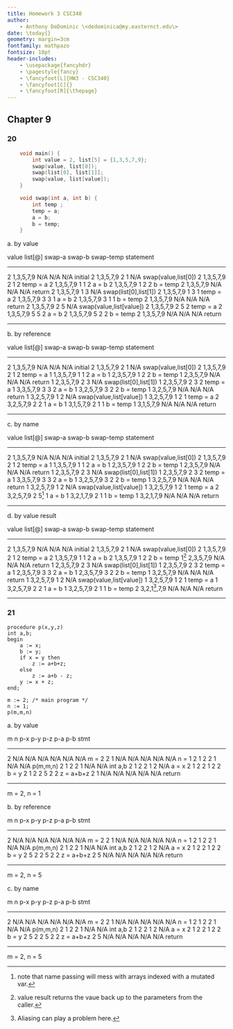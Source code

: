 ```yaml
---
title: Homework 3 CSC340
author:
    - Anthony DeDominic \<dedominica@my.easternct.edu\>
date: \today{}
geometry: margin=3cm
fontfamily: mathpazo
fontsize: 10pt
header-includes:
	- \usepackage{fancyhdr}
	- \pagestyle{fancy}
	- \fancyfoot[L]{HW3 - CSC340}
	- \fancyfoot[C]{}
	- \fancyfoot[R]{\thepage}
---
```


Chapter 9
---------

### 20

```c
	void main() { 
		int value = 2, list[5] = {1,3,5,7,9};
		swap(value, list[0]);
		swap(list[0], list[1]];
		swap(value, list[value]);
	}

	void swap(int a, int b) {
		int temp ;
		temp = a;
		a = b;
		b = temp;
	}
```

a. by value

value list[@]   swap-a swap-b swap-temp statement
----- --------- ------ ------ --------- -------------------
2     1,3,5,7,9 N/A    N/A    N/A       initial
2     1,3,5,7,9 2      1      N/A       swap(value,list[0])
2     1,3,5,7,9 2      1      2         temp = a
2     1,3,5,7,9 1      1      2         a = b
2     1,3,5,7,9 1      2      2         b = temp
2     1,3,5,7,9 N/A    N/A    N/A       return
2     1,3,5,7,9 1      3      N/A       swap(list[0],list[1])
2     1,3,5,7,9 1      3      1         temp = a
2     1,3,5,7,9 3      3      1         a = b
2     1,3,5,7,9 3      1      1         b = temp
2     1,3,5,7,9 N/A    N/A    N/A       return
2     1,3,5,7,9 2      5      N/A       swap(value,list[value])
2     1,3,5,7,9 2      5      2         temp = a
2     1,3,5,7,9 5      5      2         a = b
2     1,3,5,7,9 5      2      2         b = temp
2     1,3,5,7,9 N/A    N/A    N/A       return
----- --------- ------ ------ --------- -------------------

b. by reference

value list[@]   swap-a swap-b swap-temp statement
----- --------- ------ ------ --------- -------------------
2     1,3,5,7,9 N/A    N/A    N/A       initial
2     1,3,5,7,9 2      1      N/A       swap(value,list[0])
2     1,3,5,7,9 2      1      2         temp = a
1     1,3,5,7,9 1      1      2         a = b
1     2,3,5,7,9 1      2      2         b = temp
1     2,3,5,7,9 N/A    N/A    N/A       return
1     2,3,5,7,9 2      3      N/A       swap(list[0],list[1])
1     2,3,5,7,9 2      3      2         temp = a
1     3,3,5,7,9 3      3      2         a = b
1     3,2,5,7,9 3      2      2         b = temp
1     3,2,5,7,9 N/A    N/A    N/A       return
1     3,2,5,7,9 1      2      N/A       swap(value,list[value])
1     3,2,5,7,9 1      2      1         temp = a
2     3,2,5,7,9 2      2      1         a = b
1     3,1,5,7,9 2      1      1         b = temp
1     3,1,5,7,9 N/A    N/A    N/A       return
----- --------- ------ ------ --------- -------------------

c. by name

value list[@]   swap-a swap-b swap-temp statement
----- --------- ------ ------ --------- -------------------
2     1,3,5,7,9 N/A    N/A    N/A       initial
2     1,3,5,7,9 2      1      N/A       swap(value,list[0])
2     1,3,5,7,9 2      1      2         temp = a
1     1,3,5,7,9 1      1      2         a = b
1     2,3,5,7,9 1      2      2         b = temp
1     2,3,5,7,9 N/A    N/A    N/A       return
1     2,3,5,7,9 2      3      N/A       swap(list[0],list[1])
1     2,3,5,7,9 2      3      2         temp = a
1     3,3,5,7,9 3      3      2         a = b
1     3,2,5,7,9 3      2      2         b = temp
1     3,2,5,7,9 N/A    N/A    N/A       return
1     3,2,5,7,9 1      2      N/A       swap(value,list[value])
1     3,2,5,7,9 1      2      1         temp = a
2     3,2,5,7,9 2      5[^1]  1         a = b
1     3,2,1,7,9 2      1      1         b = temp
1     3,2,1,7,9 N/A    N/A    N/A       return
----- --------- ------ ------ --------- -------------------

[^1]: note that name passing will mess with arrays indexed with a mutated var.

d. by value result

value list[@]       swap-a swap-b swap-temp statement
----- ------------- ------ ------ --------- -------------------
2     1,3,5,7,9     N/A    N/A    N/A       initial
2     1,3,5,7,9     2      1      N/A       swap(value,list[0])
2     1,3,5,7,9     2      1      2         temp = a
2     1,3,5,7,9     1      1      2         a = b
2     1,3,5,7,9     1      2      2         b = temp
1[^2] 2,3,5,7,9     N/A    N/A    N/A       return
1     2,3,5,7,9     2      3      N/A       swap(list[0],list[1])
1     2,3,5,7,9     2      3      2         temp = a
1     2,3,5,7,9     3      3      2         a = b
1     2,3,5,7,9     3      2      2         b = temp
1     3,2,5,7,9     N/A    N/A    N/A       return
1     3,2,5,7,9     1      2      N/A       swap(value,list[value])
1     3,2,5,7,9     1      2      1         temp = a
1     3,2,5,7,9     2      2      1         a = b
1     3,2,5,7,9     2      1      1         b = temp
2     3,2,1[^3],7,9 N/A    N/A    N/A       return
----- ------------- ------ ------ --------- -------------------

[^2]: value result returns the vaue back up to the parameters from the caller.
[^3]: Aliasing can play a problem here.

### 21

	procedure p(x,y,z)
	int a,b;
	begin
		a := x;
		b := y;
		if x = y then
			z := a+b+z;
		else
			z := a+b - z;
		y := x + z;
	end;

	m := 2; /* main program */
	n := 1;
	p(m,m,n)

a. by value

m   n   p-x p-y p-z p-a p-b stmt
--- --- --- --- --- --- --- ----------
2   N/A N/A N/A N/A N/A N/A m = 2
2   1   N/A N/A N/A N/A N/A n = 1
2   1   2   2   1   N/A N/A p(m,m,n)
2   1   2   2   1   N/A N/A int a,b
2   1   2   2   1   2   N/A a = x
2   1   2   2   1   2   2   b = y
2   1   2   2   5   2   2   z = a+b+z
2   1   N/A N/A N/A N/A N/A return
--- --- --- --- --- --- --- ----------
m = 2, n = 1

b. by reference

m   n   p-x p-y p-z p-a p-b stmt
--- --- --- --- --- --- --- ----------
2   N/A N/A N/A N/A N/A N/A m = 2
2   1   N/A N/A N/A N/A N/A n = 1
2   1   2   2   1   N/A N/A p(m,m,n)
2   1   2   2   1   N/A N/A int a,b
2   1   2   2   1   2   N/A a = x
2   1   2   2   1   2   2   b = y
2   5   2   2   5   2   2   z = a+b+z
2   5   N/A N/A N/A N/A N/A return
--- --- --- --- --- --- --- ----------
m = 2, n = 5

c. by name

m   n   p-x p-y p-z p-a p-b stmt
--- --- --- --- --- --- --- ----------
2   N/A N/A N/A N/A N/A N/A m = 2
2   1   N/A N/A N/A N/A N/A n = 1
2   1   2   2   1   N/A N/A p(m,m,n)
2   1   2   2   1   N/A N/A int a,b
2   1   2   2   1   2   N/A a = x
2   1   2   2   1   2   2   b = y
2   5   2   2   5   2   2   z = a+b+z
2   5   N/A N/A N/A N/A N/A return
--- --- --- --- --- --- --- ----------
m = 2, n = 5


